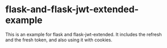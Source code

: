 # flask-and-flask-jwt-extended-example
This is an example for flask and flask-jwt-extended. It includes the refresh and the fresh token, and also using it with cookies. 
